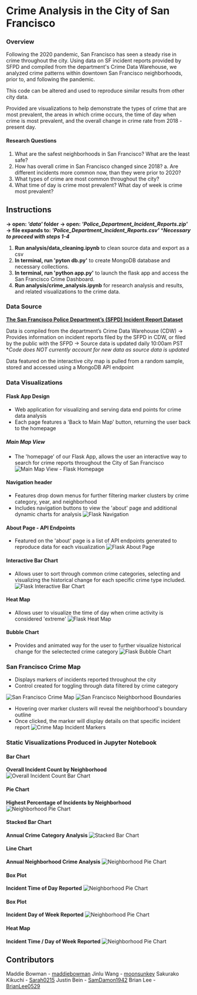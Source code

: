 # Crime Analysis in the City of San Francisco
### Overview
Following the 2020 pandemic, San Francisco has seen a steady rise in crime throughout the city. Using data on SF incident reports provided by SFPD and compiled from the department's Crime Data Warehouse, we analyzed crime patterns within downtown San Francisco neighborhoods, prior to, and following the pandemic. 

This code can be altered and used to reproduce similar results from other city data. 

Provided are visualizations to help demonstrate the types of crime that are most prevalent, the areas in which crime occurs, the time of day when crime is most prevalent, and the overall change in crime rate from 2018 - present day.

#### Research Questions
1. What are the safest neighborhoods in San Francisco? What are the least safe?
2. How has overall crime in San Francisco changed since 2018? 
    a. Are different incidents more common now, than they were prior to 2020?
3. What types of crime are most common throughout the city? 
4. What time of day is crime most prevalent? What day of week is crime most prevalent?

## Instructions
**→ open: *'data'* folder**
**→ open: *'Police_Department_Incident_Reports.zip'*** 
**→ file expands to: *'Police_Department_Incident_Reports.csv'***
****Necessary to proceed with steps 1-4***

1. **Run analysis/data_cleaning.ipynb** to clean source data and export as a csv 
2. **In terminal, run 'pyton db.py'** to create MongoDB database and necessary collections.
3. **In terminal, run 'python app.py'** to launch the flask app and access the San Francisco Crime Dashboard.
4. **Run analysis/crime_analysis.ipynb** for research analysis and results, and related visualizations to the crime data.

### Data Source
[**The San Francisco Police Department’s (SFPD) Incident Report Dataset**](https://data.sfgov.org/Public-Safety/Police-Department-Incident-Reports-2018-to-Present/wg3w-h783/data_preview) 

Data is compiled from the department’s Crime Data Warehouse (CDW)
→ Provides information on incident reports filed by the SFPD in CDW, or filed by the public with the SFPD
→ Source data is updated daily 10:00am PST
**Code does NOT currently account for new data as source data is updated*

Data featured on the interactive city map is pulled from a random sample, stored and accessed using a MongoDB API endpoint

### Data Visualizations 
#### Flask App Design
* Web application for visualizing and serving data end points for crime data analysis
* Each page features a 'Back to Main Map' button, returning the user back to the homepage

##### Main Map View
* The 'homepage' of our Flask App, allows the user an interactive way to search for crime reports throughout the City of San Francisco 
![Main Map View - Flask Homepage](./images/main_map_flask_overview.png)

 #### Navigation header 
 * Features drop down menus for further filtering marker clusters by crime category, year, and neighborhood
 * Includes navigation buttons to view the 'about' page and additional dynamic charts for analysis
![Flask Navigation](./images/dropdowns_navigation_bar.png)
 #### About Page - API Endpoints
 * Featured on the 'about' page is a list of API endpoints generated to reproduce data for each visualization
![Flask About Page](./images/api_endpoints_about_page.png)

 #### Interactive Bar Chart
 * Allows user to sort through common crime categories, selecting and visualizing the historical change for each specific crime type included.
![Flask Interactive Bar Chart](./images/interactive_bar_chart.png)

 #### Heat Map
 * Allows user to visualize the time of day when crime activity is considered 'extreme'
![Flask Heat Map](./images/heatmap_flask.png)

 #### Bubble Chart
 * Provides and animated way for the user to further visualize historical change for the selectected crime category
![Flask Bubble Chart](./images/bubble_animation_over_time.png)

### San Francisco Crime Map
* Displays markers of incidents reported throughout the city
* Control created for toggling through data filtered by crime category

![San Francisco Crime Map](./images/main_map_view.png)
![San Francisco Neighborhood Boundaries](./images/leaflet_neighborhood_boundaries.png)
* Hovering over marker clusters will reveal the neighborhood's boundary outline
* Once clicked, the marker will display details on that specific incident report
![Crime Map Incident Markers](./images/leaflet_incident_markers.png)

### Static Visualizations Produced in Jupyter Notebook
#### Bar Chart
**Overall Incident Count by Neighborhood**
 ![Overall Incident Count Bar Chart](./images/neighborhood_incidents_bar_chart.png)

#### Pie Chart
**Highest Percentage of Incidents by Neighborhood**
 ![Neighborhood Pie Chart](./images/neighborhood_incidents_pie_chart.png)

#### Stacked Bar Chart
**Annual Crime Category Analysis**
![Stacked Bar Chart](./images/Crime_Trends.png)

#### Line Chart
**Annual Neighborhood Crime Analysis**
![Neighborhood Pie Chart](./images/Trends_line_chart.png)


#### Box Plot
**Incident Time of Day Reported**
![Neighborhood Pie Chart](./images/Incidents_timeofday.png)

#### Box Plot
**Incident Day of Week Reported**
![Neighborhood Pie Chart](./images/Incidents_day_week.png)

#### Heat Map
**Incident Time / Day of Week Reported**
![Neighborhood Pie Chart](./images/heatmap_sb.png)

## Contributors
Maddie Bowman - [maddiebowman](https://github.com/maddiebowman)
Jinlu Wang - [moonsunkey](https://github.com/moonsunkey)
Sakurako Kikuchi - [Sarah0215](https://github.com/Sarah0215)
Justin Bein - [SamDamon1942](https://github.com/SamDamon1942)
Brian Lee - [BrianLee0529](https://github.com/BrianLee0529)
